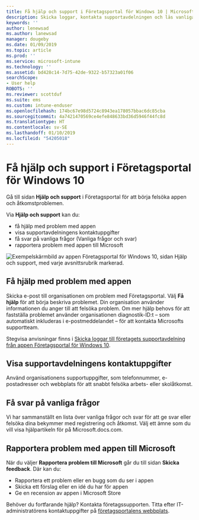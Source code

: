 ```yaml
---
title: Få hjälp och support i Företagsportal för Windows 10 | Microsoft Docs
description: Skicka loggar, kontakta supportavdelningen och läs vanliga frågor och svar på Hjälp och support-sidan i Företagsportal.
keywords: ''
author: lenewsad
ms.author: lanewsad
manager: dougeby
ms.date: 01/09/2019
ms.topic: article
ms.prod: ''
ms.service: microsoft-intune
ms.technology: ''
ms.assetid: bd428c14-7d75-42de-9322-b57323a01f06
searchScope:
- User help
ROBOTS: ''
ms.reviewer: scottduf
ms.suite: ems
ms.custom: intune-enduser
ms.openlocfilehash: 174bc67e98d5724c8943ea178057bbac6dc85cba
ms.sourcegitcommit: 4a7421470569ce4efe848633bd36d5946f44fc8d
ms.translationtype: HT
ms.contentlocale: sv-SE
ms.lasthandoff: 01/10/2019
ms.locfileid: "54205018"
---
```

# <a name="get-help-and-support-in-company-portal-for-windows-10"></a>Få hjälp och support i Företagsportal för Windows 10

Gå till sidan **Hjälp och support** i Företagsportal för att börja felsöka appen och åtkomstproblemen.   

Via **Hjälp och support** kan du:  

* få hjälp med problem med appen
* visa supportavdelningens kontaktuppgifter
* få svar på vanliga frågor (Vanliga frågor och svar) 
* rapportera problem med appen till Microsoft

![Exempelskärmbild av appen Företagsportal för Windows 10, sidan Hjälp och support, med varje avsnittsrubrik markerad.](./media/1812_UCP_Help_Support_sections.png)  

## <a name="get-help-with-app-problems"></a>Få hjälp med problem med appen

Skicka e-post till organisationen om problem med Företagsportal. Välj **Få hjälp** för att börja beskriva problemet. Din organisation använder informationen du anger till att felsöka problem. Om mer hjälp behovs för att fastställa problemet använder organisationen diagnostik-ID:t – som automatiskt inkluderas i e-postmeddelandet – för att kontakta Microsofts supportteam.  

Stegvisa anvisningar finns i [Skicka loggar till företagets supportavdelning från appen Företagsportal för Windows 10](send-logs-to-your-it-admin-cp-windows.md).  

## <a name="view-helpdesk-contact-details"></a>Visa supportavdelningens kontaktuppgifter  
Använd organisationens supportuppgifter, som telefonnummer, e-postadresser och webbplats för att snabbt felsöka arbets- eller skolåtkomst.  

## <a name="find-answers-to-frequently-asked-questions"></a>Få svar på vanliga frågor  
Vi har sammanställt en lista över vanliga frågor och svar för att ge svar eller felsöka dina bekymmer med registrering och åtkomst. Välj ett ämne som du vill visa hjälpartikeln för på Microsoft.docs.com.  

## <a name="report-app-problems-to-microsoft"></a>Rapportera problem med appen till Microsoft  
När du väljer **Rapportera problem till Microsoft** går du till sidan **Skicka feedback**. Där kan du:

* Rapportera ett problem eller en bugg som du ser i appen  
* Skicka ett förslag eller en idé du har för appen  
* Ge en recension av appen i Microsoft Store   


Behöver du fortfarande hjälp? Kontakta företagssupporten. Titta efter IT-administratörens kontaktuppgifter på [företagsportalens webbplats](https://go.microsoft.com/fwlink/?linkid=2010980).
